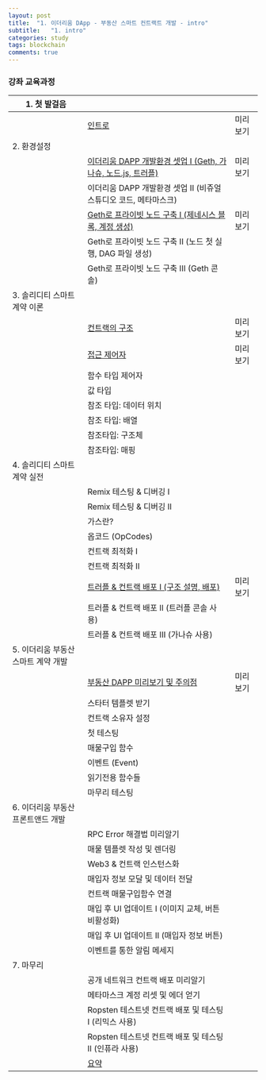 ```yaml
---
layout: post
title:  "1. 이더리움 DApp - 부동산 스마트 컨트랙트 개발 - intro"
subtitle:   "1. intro"
categories: study
tags: blockchain
comments: true
---
```


### 강좌 교육과정

| 1. 첫 발걸음                        |                                                              |          |
| ----------------------------------- | ------------------------------------------------------------ | -------- |
|                                     | [인트로](https://www.inflearn.com/unit/%ec%9d%b8%ed%8a%b8%eb%a1%9c-2/) | 미리보기 |
| 2. 환경설정                         |                                                              |          |
|                                     | [이더리움 DAPP 개발환경 셋업 I (Geth, 가나슈, 노드.js, 트러플)](https://www.inflearn.com/unit/%ec%9d%b4%eb%8d%94%eb%a6%ac%ec%9b%80-dapp-%ea%b0%9c%eb%b0%9c%ed%99%98%ea%b2%bd-%ec%85%8b%ec%97%85-i-geth-%ea%b0%80%eb%82%98%ec%8a%88-%eb%85%b8%eb%93%9c-js-%ed%8a%b8%eb%9f%ac%ed%94%8c/) | 미리보기 |
|                                     | 이더리움 DAPP 개발환경 셋업 II (비쥬얼 스튜디오 코드, 메타마스크) |          |
|                                     | [Geth로 프라이빗 노드 구축 I (제네시스 블록, 계정 생성)](https://www.inflearn.com/unit/geth%eb%a1%9c-%ed%94%84%eb%9d%bc%ec%9d%b4%eb%b9%97-%eb%85%b8%eb%93%9c-%ea%b5%ac%ec%b6%95-i-%ec%a0%9c%eb%84%a4%ec%8b%9c%ec%8a%a4-%eb%b8%94%eb%a1%9d-%ea%b3%84%ec%a0%95-%ec%83%9d%ec%84%b1/) | 미리보기 |
|                                     | Geth로 프라이빗 노드 구축 II (노드 첫 실행, DAG 파일 생성)   |          |
|                                     | Geth로 프라이빗 노드 구축 III (Geth 콘솔)                    |          |
| 3. 솔리디티 스마트 계약 이론        |                                                              |          |
|                                     | [컨트랙의 구조](https://www.inflearn.com/unit/%ec%bb%a8%ed%8a%b8%eb%9e%99%ec%9d%98-%ea%b5%ac%ec%a1%b0/) | 미리보기 |
|                                     | [접근 제어자](https://www.inflearn.com/unit/%ec%a0%91%ea%b7%bc-%ec%a0%9c%ec%96%b4%ec%9e%90/) | 미리보기 |
|                                     | 함수 타입 제어자                                             |          |
|                                     | 값 타입                                                      |          |
|                                     | 참조 타입: 데이터 위치                                       |          |
|                                     | 참조 타입: 배열                                              |          |
|                                     | 참조타입: 구조체                                             |          |
|                                     | 참조타입: 매핑                                               |          |
| 4. 솔리디티 스마트 계약 실전        |                                                              |          |
|                                     | Remix 테스팅 & 디버깅 I                                      |          |
|                                     | Remix 테스팅 & 디버깅 II                                     |          |
|                                     | 가스란?                                                      |          |
|                                     | 옵코드 (OpCodes)                                             |          |
|                                     | 컨트랙 최적화 I                                              |          |
|                                     | 컨트랙 최적화 II                                             |          |
|                                     | [트러플 & 컨트랙 배포 I (구조 설명, 배포)](https://www.inflearn.com/unit/%ed%8a%b8%eb%9f%ac%ed%94%8c-%ec%bb%a8%ed%8a%b8%eb%9e%99-%eb%b0%b0%ed%8f%ac-i-%ea%b5%ac%ec%a1%b0-%ec%84%a4%eb%aa%85-%eb%b0%b0%ed%8f%ac/) | 미리보기 |
|                                     | 트러플 & 컨트랙 배포 II (트러플 콘솔 사용)                   |          |
|                                     | 트러플 & 컨트랙 배포 III (가나슈 사용)                       |          |
| 5. 이더리움 부동산 스마트 계약 개발 |                                                              |          |
|                                     | [부동산 DAPP 미리보기 및 주의점](https://www.inflearn.com/unit/%eb%b6%80%eb%8f%99%ec%82%b0-dapp-%eb%af%b8%eb%a6%ac%eb%b3%b4%ea%b8%b0-%eb%b0%8f-%ec%a3%bc%ec%9d%98%ec%a0%90/) | 미리보기 |
|                                     | 스타터 템플렛 받기                                           |          |
|                                     | 컨트랙 소유자 설정                                           |          |
|                                     | 첫 테스팅                                                    |          |
|                                     | 매물구입 함수                                                |          |
|                                     | 이벤트 (Event)                                               |          |
|                                     | 읽기전용 함수들                                              |          |
|                                     | 마무리 테스팅                                                |          |
| 6. 이더리움 부동산 프론트앤드 개발  |                                                              |          |
|                                     | RPC Error 해결법 미리알기                                    |          |
|                                     | 매물 템플렛 작성 및 렌더링                                   |          |
|                                     | Web3 & 컨트랙 인스턴스화                                     |          |
|                                     | 매입자 정보 모달 및 데이터 전달                              |          |
|                                     | 컨트랙 매물구입함수 연결                                     |          |
|                                     | 매입 후 UI 업데이트 I (이미지 교체, 버튼 비활성화)           |          |
|                                     | 매입 후 UI 업데이트 II (매입자 정보 버튼)                    |          |
|                                     | 이벤트를 통한 알림 메세지                                    |          |
| 7. 마무리                           |                                                              |          |
|                                     | 공개 네트워크 컨트랙 배포 미리알기                           |          |
|                                     | 메타마스크 계정 리셋 및 에더 얻기                            |          |
|                                     | Ropsten 테스트넷 컨트랙 배포 및 테스팅 I (리믹스 사용)       |          |
|                                     | Ropsten 테스트넷 컨트랙 배포 및 테스팅 II (인퓨라 사용)      |          |
|                                     | [요약](https://www.inflearn.com/unit/%ec%9a%94%ec%95%bd/)    |          |

